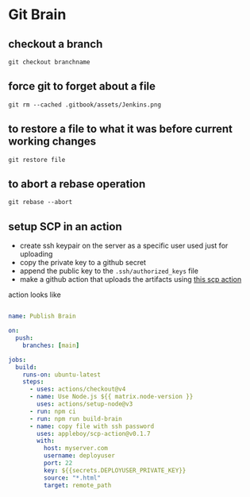 # Git Brain

## checkout a branch

`git checkout branchname`

## force git to forget about a file

`git rm --cached .gitbook/assets/Jenkins.png`

## to restore a file to what it was before current working changes
`git restore file`

## to abort a rebase operation
`git rebase --abort`

## setup SCP in an action

* create ssh keypair on the server as a specific user used just for uploading
* copy the private key to a github secret
* append the public key to the `.ssh/authorized_keys` file
* make a github action that uploads the artifacts using [this scp action](https://github.com/appleboy/scp-action?tab=readme-ov-file)

action looks like
``` yaml

name: Publish Brain

on:
  push:
    branches: [main]

jobs:
  build:
    runs-on: ubuntu-latest
    steps:
      - uses: actions/checkout@v4
      - name: Use Node.js ${{ matrix.node-version }}
        uses: actions/setup-node@v3
      - run: npm ci
      - run: npm run build-brain
      - name: copy file with ssh password
        uses: appleboy/scp-action@v0.1.7
        with:
          host: myserver.com
          username: deployuser
          port: 22
          key: ${{secrets.DEPLOYUSER_PRIVATE_KEY}}
          source: "*.html"
          target: remote_path
```
